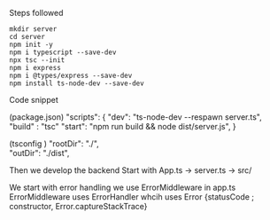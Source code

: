 Steps followed

```
mkdir server
cd server
npm init -y
npm i typescript --save-dev
npx tsc --init
npm i express
npm i @types/express --save-dev
npm install ts-node-dev --save-dev

```

Code snippet

(package.json)
"scripts": {
"dev": "ts-node-dev --respawn server.ts",
"build" : "tsc"
"start": "npm run build && node dist/server.js",
}

(tsconfig )
"rootDir": "./",  
 "outDir": "./dist",

Then we develop the backend
Start with App.ts -> server.ts -> src/

We start with error handling
we use ErrorMiddleware in app.ts
ErrorMiddleware uses ErrorHandler whcih uses Error {statusCode ; constructor, Error.captureStackTrace}